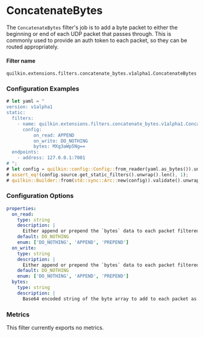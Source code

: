 # ConcatenateBytes

The `ConcatenateBytes` filter's job is to add a byte packet to either the beginning or end of each UDP packet that passes
through. This is commonly used to provide an auth token to each packet, so they can be routed appropriately.  

#### Filter name
```text
quilkin.extensions.filters.concatenate_bytes.v1alpha1.ConcatenateBytes
```

### Configuration Examples
```rust
# let yaml = "
version: v1alpha1
static:
  filters:
    - name: quilkin.extensions.filters.concatenate_bytes.v1alpha1.ConcatenateBytes
      config:
          on_read: APPEND
          on_write: DO_NOTHING
          bytes: MXg3aWp5Ng==
  endpoints:
    - address: 127.0.0.1:7001
# ";
# let config = quilkin::config::Config::from_reader(yaml.as_bytes()).unwrap();
# assert_eq!(config.source.get_static_filters().unwrap().len(), 1);
# quilkin::Builder::from(std::sync::Arc::new(config)).validate().unwrap();
```

### Configuration Options

```yaml
properties:
  on_read:
    type: string
    description: |
      Either append or prepend the `bytes` data to each packet filtered on read of the listening port.
    default: DO_NOTHING
    enum: ['DO_NOTHING', 'APPEND', 'PREPEND']
  on_write:
    type: string
    description: |
      Either append or prepend the `bytes` data to each packet filtered on write of the listening port.
    default: DO_NOTHING
    enum: ['DO_NOTHING', 'APPEND', 'PREPEND']    
  bytes:
    type: string
    description: |
      Base64 encoded string of the byte array to add to each packet as it is filtered.
```

### Metrics

This filter currently exports no metrics.
